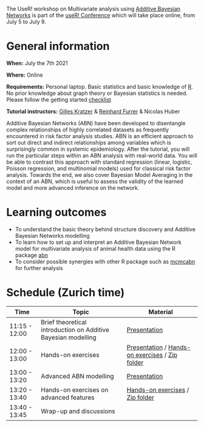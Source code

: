 
The UseR! workshop on Multivariate analysis using [Additive Bayesian Networks](https://cran.r-project.org/package=abn) is part of the [useR! Conference](https://user2021.r-project.org/) which will take place online, from July 5 to July 9. 

# General information

**When:** July the 7th 2021

**Where:** Online

**Requirements:** Personal laptop. Basic statistics and basic knowledge of [R](https://www.r-project.org/). No prior knowledge about graph theory or Bayesian statistics is needed. Please follow the getting started [checklist](getting_started.md)

**Tutorial instructors:** [Gilles Kratzer](https://gilleskratzer.netlify.com/) & [Reinhard Furrer](https://user.math.uzh.ch/furrer/) & Nicolas Huber


Additive Bayesian Networks (ABN) have been developed to disentangle complex relationships of highly correlated datasets as frequently encountered in risk factor analysis studies. ABN is an efficient approach to sort out direct and indirect relationships among variables which is surprisingly common in systemic epidemiology. After the tutorial, you will run the particular steps within an ABN analysis with real-world data. You will be able to contrast this approach with standard regression (linear, logistic, Poisson regression, and multinomial models) used for classical risk factor analysis. Towards the end, we also cover Bayesian Model Averaging in the context of an ABN, which is useful to assess the validity of the learned model and more advanced inference on the network.


# Learning outcomes

- To understand the basic theory behind structure discovery and Additive Bayesian
Networks modelling
- To learn how to set up and interpret an Additive Bayesian Network model for
multivariate analysis of animal health data using the R package [abn](https://cran.r-project.org/package=abn)
- To consider possible synergies with other R package such as [mcmcabn](https://cran.r-project.org/package=mcmcabn) for further analysis

# Schedule (Zurich time)

| Time         | Topic                          | Material|
|--------------|--------------------------------|---------|
| 11:15 - 12:00| Brief theoretical introduction on Additive Bayesian modelling | [Presentation](source/Presentations/useR_intro.pdf)|
| 12:00 - 13:00| Hands-on exercises| [Presentation](source/Presentations/Hands-on_exercise.pdf) / [Hands-on exercises](hands_on_useR_2021.html) / [Zip folder](source/Material/1-HO.zip)|
| 13:00 - 13:20| Advanced ABN modelling | [Presentation](source/Presentations/useR_advance.pdf) 
| 13:20 - 13:40| Hands-on exercises on advanced features | [Hands-on exercises](hands_on_advanced_useR_2021.html) / [Zip folder](source/Material/2-HO.zip)|
|13:40 - 13:45| Wrap-up and discussions | |

